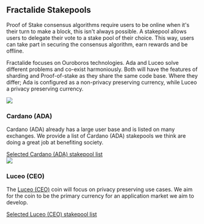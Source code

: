 <div class="row">
    <div class="col-lg-offset-3 col-lg-6 col-md-offset-2 col-md-8 col-xs-offset-1 col-xs-10 text-center">
        <h2 class="sub_heading_blue">Fractalide Stakepools</h2>
        <p>
            Proof of Stake consensus algorithms require users to be online when it's their turn to make a block, this isn't always possible. A stakepool allows users to delegate their vote to a stake pool of their choice. This way, users can take part in securing the consensus algorithm, earn rewards and be offline.
        </p>
        <p>
            Fractalide focuses on Ouroboros technologies. Ada and Luceo solve different problems and co-exist harmoniously. Both will have the features of sharding and Proof-of-stake as they share the same code base. Where they differ; Ada is configured as a non-privacy preserving currency, while Luceo a privacy preserving currency.
        </p>
    </div>
</div>
<div class="row">
    <div class="col-lg-2 col-xs-12 text-center development_item">
    </div>
    <div class="col-lg-4 col-xs-12 text-center development_item">
        <img src="/img/roadmap-min/fractal-min.png" />
        <h3>Cardano (ADA)</h3>
        <p>
            Cardano (ADA) already has a large user base and is listed on many exchanges. We provide a list of Cardano (ADA) stakepools we think are doing a great job at benefiting society.
        </p>
        <a class="" href="/stake-pool/cardano-ada">Selected Cardano (ADA) stakepool list</a>
    </div>
    <div class="col-lg-4 col-xs-12 text-center development_item">
        <img src="/img/roadmap-min/fractal-min.png" />
        <h3>Luceo (CEO)</h3>
        <p>
            The <a class="" href="/luceo/">Luceo (CEO)</a> coin will focus on privacy preserving use cases. We aim for the coin to be the primary currency for an application market we aim to develop.
        </p>
        <a class="" href="/stake-pool/luceo-ceo">Selected Luceo (CEO) stakepool list</a>
    </div>
    <div class="col-lg-2 col-xs-12 text-center development_item">
    </div>

</div>

<script src="/js/global.js"></script>
